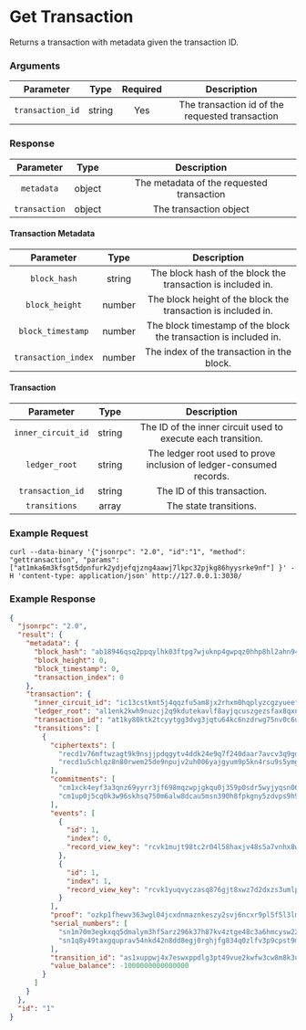 # Get Transaction
Returns a transaction with metadata given the transaction ID.

### Arguments

|    Parameter     |  Type  | Required |                   Description                   |
|:----------------:|:------:|:--------:|:-----------------------------------------------:|
| `transaction_id` | string |   Yes    | The transaction id of the requested transaction |

### Response

|   Parameter   |  Type  |                Description                |
|:-------------:|:------:|:-----------------------------------------:|
|  `metadata`   | object | The metadata of the requested transaction |
| `transaction` | object |          The transaction object           |

#### Transaction Metadata

|      Parameter      |  Type  |                           Description                            |
|:-------------------:|:------:|:----------------------------------------------------------------:|
|    `block_hash`     | string |   The block hash of the block the transaction is included in.    |
|   `block_height`    | number |  The block height of the block the transaction is included in.   |
|  `block_timestamp`  | number | The block timestamp of the block the transaction is included in. |
| `transaction_index` | number |            The index of the transaction in the block.            |

#### Transaction

|     Parameter      |  Type  |                             Description                             |
|:------------------:|:------:|:-------------------------------------------------------------------:|
| `inner_circuit_id` | string |    The ID of the inner circuit used to execute each transition.     |
|   `ledger_root`    | string | The ledger root used to prove inclusion of ledger-consumed records. |
|  `transaction_id`  | string |                     The ID of this transaction.                     |
|   `transitions`    | array  |                       The state transitions.                        |

### Example Request
```ignore
curl --data-binary '{"jsonrpc": "2.0", "id":"1", "method": "gettransaction", "params": ["at1mka6m3kfsgt5dpnfurk2ydjefqjzng4aawj7lkpc32pjkg86hyysrke9nf"] }' -H 'content-type: application/json' http://127.0.0.1:3030/
```

### Example Response 
```json
{
  "jsonrpc": "2.0",
  "result": {
    "metadata": {
      "block_hash": "ab18946qsq2ppqylhk03ftpg7wjuknp4gwpqz0hhp8hl2ahn94sg5zqxd8qw8",
      "block_height": 0,
      "block_timestamp": 0,
      "transaction_index": 0
    },
    "transaction": {
      "inner_circuit_id": "ic13cstkmt5j4qqzfu5am8jx2rhxm0hqplyzcgzyueefz7n32xl4h53n4xmxvhjyzaq2c0f7l70a4xszau2ryc",
      "ledger_root": "al1enk2kwh9nuzcj2q9kdutekavlf8ayjqcuszgezsfax8qxn9k0yxqfr9fr2",
      "transaction_id": "at1ky80ktk2tcyytgg3dvg3jqtu64kc6nzdrwg75nv0c6u78grkh5qqdu804w",
      "transitions": [
        {
          "ciphertexts": [
            "recd1v76mftwzagt9k9nsjjpdqgytv4ddk24e9q7f240daar7avcv3q9gd9rx6c230n99jhxfj24xpvkrr5vk04fl2kapa0a0a895hvevzq7tnwuat9lzwpy4c4rxys6uaj34098295t9fff7khqctvkcglumqlvg47rwzhqhw9u5zxfhug9dde67dyjc6uflp4x028mrmzkhfa6qn0l6jju8lfhmy5crcqqefjv8m4zwv34tvk03d65gdmv4fe35wtgy6rmy4heq89uwh0hqe40k2g7nyj2rk6xlgqnf724pt6ynkefxwypmvhhjzk806re4njej552jfq74ej0ykhrcxa93l9n6rkchlhuuzz2fpqtt2npqz8avnv442ng4djm8lve4dlqfelpjjn5yj425rs98pvn5k54gvn5vku3wek3ytxe8zpen7n2saf060j97u8yyygt4y9zqklnek3v",
            "recd1u5chlqz8n80rwem25de9npujv2uh006yajgyum9p5kn4rsu9s5ymgrwgle39pz87s0726g4rg47dx5nl330680gxmyxffyg7p77qvppfql3p3hxncp9fpus8upsa5nlfwfnck7k4hzcjskrnrfza6tqcpgvquuv663ahswju6s3wcawh9ktz87ewzgpj2nc8gc9wd30zc8zsgu5xyen4q352u7y6l985kv2hq6nx9hu4n4mhgglacw7dc026y6qglwh0l302gwxs0s804waax472h4tv2npmprtvp5hkzg7hhm360squhgnxtpdthh0ncyrdklqy57nlfr6z5dm080xd2z9uw3h9fpu9vqsy9q4vakw00wk0prwf92ekmnh9e00v4l2a4sldmcnzcj90p75nqlrd5ek80e6l3xz559meskjeq7kpyhftsxcptc9d009xuh6nxlyszq7uktv"
          ],
          "commitments": [
            "cm1xck4eyf3a3qnz69yyrr3jf698mqzwpjgkqu0j359p0sdr5wyjyqsn0604p",
            "cm1up0j5cq0k3w96skhsq750m6alw8dcau5msn390h8fpkgny5zdvps9h9dp8"
          ],
          "events": [
            {
              "id": 1,
              "index": 0,
              "record_view_key": "rcvk1mujt98tc2r04l58haxjv48s5a7vnhx8ws24fxpdruuk3z37vscqsjtvlg5"
            },
            {
              "id": 1,
              "index": 1,
              "record_view_key": "rcvk1yuqvyczasq876gjt8xwz7d2dxzs3umlp8nccpcg3nmlp4qxs35yqgflhy6"
            }
          ],
          "proof": "ozkp1fhewv363wgl04jcxdnmaznkeszy2svj6ncxr9pl5f5l3lm6mgsr8e6tqxpkhhtxc6pesfd40hxfgwz7luqwwa00uwzu5s8jfq9n743n4y4dldf9htr20jv9zpw59cf4xxwurnpckq0wt8r5hfdn5m2d9qryk20yz9zfeyvv7hrexxvd707qx730q2qeppnu70y0q3rpnqzprtxrclgqptrwlx2cdzg5ywkayn8f04xelpge4d73a3tmyvlyuj5phlv5lxq2afh4zaxnxw8f2e5k32xu9w0vmq7xldqmyv7pxjfj2mzqrwyagg7nzsay34kx2zutx33r0eugfqgtqlhrzrnhqu2npk0kxwcx27rgvpfcwemsns56d7xn0zety5mkcje3ud0usjfhmdwhh3eypzh0x3svs5jhm9nhtpqc7j7ms3gu4rc7d352g42fzv2vvv5lsxuygzqgxrha3j",
          "serial_numbers": [
            "sn1m70m3egkxqq5dmalym3hf5arz296k37h87kv4ztge48c3a6hmcysw22avz",
            "sn1q8y49taxgquprav54nkd42n8dd8egj0rghjfg834q0zlfv3p9cpst9mkj5"
          ],
          "transition_id": "as1xuppwj4x7eswxppdlg3pt49vue2kwfw3cw8m8k3uqxe5e7945g9s4s8lz5",
          "value_balance": -1000000000000000
        }
      ]
    }
  },
  "id": "1"
}
```